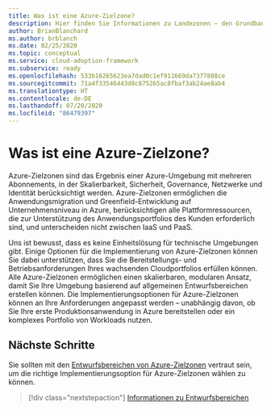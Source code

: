 ```yaml
---
title: Was ist eine Azure-Zielzone?
description: Hier finden Sie Informationen zu Landezonen – den Grundbausteinen jeder Cloudeinführungsumgebung.
author: BrianBlanchard
ms.author: brblanch
ms.date: 02/25/2020
ms.topic: conceptual
ms.service: cloud-adoption-framework
ms.subservice: ready
ms.openlocfilehash: 533b16265623ea7dad0c1ef911669da7377888ce
ms.sourcegitcommit: 71a4f33546443d8c875265ac8fbaf3ab24ae8ab4
ms.translationtype: HT
ms.contentlocale: de-DE
ms.lasthandoff: 07/20/2020
ms.locfileid: "86479397"
---
```

<!-- cSpell:ignore multisubscription -->

# <a name="what-is-an-azure-landing-zone"></a>Was ist eine Azure-Zielzone?

Azure-Zielzonen sind das Ergebnis einer Azure-Umgebung mit mehreren Abonnements, in der Skalierbarkeit, Sicherheit, Governance, Netzwerke und Identität berücksichtigt werden. Azure-Zielzonen ermöglichen die Anwendungsmigration und Greenfield-Entwicklung auf Unternehmensniveau in Azure, berücksichtigen alle Plattformressourcen, die zur Unterstützung des Anwendungsportfolios des Kunden erforderlich sind, und unterscheiden nicht zwischen IaaS und PaaS.

Uns ist bewusst, dass es keine Einheitslösung für technische Umgebungen gibt. Einige Optionen für die Implementierung von Azure-Zielzonen können Sie dabei unterstützen, dass Sie die Bereitstellungs- und Betriebsanforderungen Ihres wachsenden Cloudportfolios erfüllen können. Alle Azure-Zielzonen ermöglichen einen skalierbaren, modularen Ansatz, damit Sie Ihre Umgebung basierend auf allgemeinen Entwurfsbereichen erstellen können. Die Implementierungsoptionen für Azure-Zielzonen können an Ihre Anforderungen angepasst werden – unabhängig davon, ob Sie Ihre erste Produktionsanwendung in Azure bereitstellen oder ein komplexes Portfolio von Workloads nutzen.

## <a name="next-steps"></a>Nächste Schritte

Sie sollten mit den [Entwurfsbereichen von Azure-Zielzonen](./design-areas.md) vertraut sein, um die richtige Implementierungsoption für Azure-Zielzonen wählen zu können.

> [!div class="nextstepaction"]
> [Informationen zu Entwurfsbereichen](./design-areas.md)
